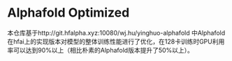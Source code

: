  # Alphafold Optimized

本仓库基于http://git.hfalpha.xyz:10080/wj.hu/yinghuo-alphafold 中Alphafold在hfai上的实现版本对模型的整体训练性能进行了优化，在128卡训练时GPU利用率可以达到90%以上（相比朴素的Alphafold版本提升了50%以上）。